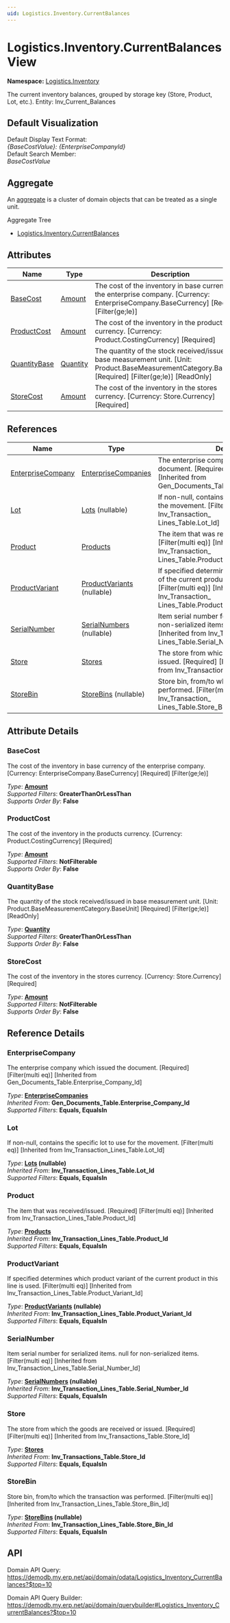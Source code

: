 ```yaml
---
uid: Logistics.Inventory.CurrentBalances
---
```

# Logistics.Inventory.CurrentBalances View

**Namespace:** [Logistics.Inventory](Logistics.Inventory.md)  

The current inventory balances, grouped by storage key (Store, Product, Lot, etc.). Entity: Inv_Current_Balances

## Default Visualization
Default Display Text Format:  
_{BaseCostValue}: {EnterpriseCompanyId}_  
Default Search Member:  
_BaseCostValue_  

## Aggregate
An [aggregate](https://docs.erp.net/tech/advanced/concepts/aggregates.html) is a cluster of domain objects that can be treated as a single unit.  

Aggregate Tree  
* [Logistics.Inventory.CurrentBalances](Logistics.Inventory.CurrentBalances.md)  

## Attributes

| Name | Type | Description |
| ---- | ---- | --- |
| [BaseCost](Logistics.Inventory.CurrentBalances.md#basecost) | [Amount](../data-types.md#amount) | The cost of the inventory in base currency of the enterprise company. [Currency: EnterpriseCompany.BaseCurrency] [Required] [Filter(ge;le)] 
| [ProductCost](Logistics.Inventory.CurrentBalances.md#productcost) | [Amount](../data-types.md#amount) | The cost of the inventory in the products currency. [Currency: Product.CostingCurrency] [Required] 
| [QuantityBase](Logistics.Inventory.CurrentBalances.md#quantitybase) | [Quantity](../data-types.md#quantity) | The quantity of the stock received/issued in base measurement unit. [Unit: Product.BaseMeasurementCategory.BaseUnit] [Required] [Filter(ge;le)] [ReadOnly] 
| [StoreCost](Logistics.Inventory.CurrentBalances.md#storecost) | [Amount](../data-types.md#amount) | The cost of the inventory in the stores currency. [Currency: Store.Currency] [Required] 

## References

| Name | Type | Description |
| ---- | ---- | --- |
| [EnterpriseCompany](Logistics.Inventory.CurrentBalances.md#enterprisecompany) | [EnterpriseCompanies](General.EnterpriseCompanies.md) | The enterprise company which issued the document. [Required] [Filter(multi eq)] [Inherited from Gen_Documents_Table.Enterprise_Company_Id] |
| [Lot](Logistics.Inventory.CurrentBalances.md#lot) | [Lots](Logistics.Inventory.Lots.md) (nullable) | If non-null, contains the specific lot to use for the movement. [Filter(multi eq)] [Inherited from Inv_Transaction_<br />Lines_Table.Lot_Id] |
| [Product](Logistics.Inventory.CurrentBalances.md#product) | [Products](General.Products.Products.md) | The item that was received/issued. [Required] [Filter(multi eq)] [Inherited from Inv_Transaction_<br />Lines_Table.Product_Id] |
| [ProductVariant](Logistics.Inventory.CurrentBalances.md#productvariant) | [ProductVariants](General.ProductVariants.md) (nullable) | If specified determines which product variant of the current product in this line is used. [Filter(multi eq)] [Inherited from Inv_Transaction_<br />Lines_Table.Product_Variant_Id] |
| [SerialNumber](Logistics.Inventory.CurrentBalances.md#serialnumber) | [SerialNumbers](Logistics.Inventory.SerialNumbers.md) (nullable) | Item serial number for serialized items. null for non-serialized items. [Filter(multi eq)] [Inherited from Inv_Transaction_<br />Lines_Table.Serial_Number_Id] |
| [Store](Logistics.Inventory.CurrentBalances.md#store) | [Stores](Logistics.Inventory.Stores.md) | The store from which the goods are received or issued. [Required] [Filter(multi eq)] [Inherited from Inv_Transactions_Table.Store_Id] |
| [StoreBin](Logistics.Inventory.CurrentBalances.md#storebin) | [StoreBins](Logistics.Inventory.StoreBins.md) (nullable) | Store bin, from/to which the transaction was performed. [Filter(multi eq)] [Inherited from Inv_Transaction_<br />Lines_Table.Store_Bin_Id] |


## Attribute Details

### BaseCost

The cost of the inventory in base currency of the enterprise company. [Currency: EnterpriseCompany.BaseCurrency] [Required] [Filter(ge;le)]

_Type_: **[Amount](../data-types.md#amount)**  
_Supported Filters_: **GreaterThanOrLessThan**  
_Supports Order By_: **False**  

### ProductCost

The cost of the inventory in the products currency. [Currency: Product.CostingCurrency] [Required]

_Type_: **[Amount](../data-types.md#amount)**  
_Supported Filters_: **NotFilterable**  
_Supports Order By_: **False**  

### QuantityBase

The quantity of the stock received/issued in base measurement unit. [Unit: Product.BaseMeasurementCategory.BaseUnit] [Required] [Filter(ge;le)] [ReadOnly]

_Type_: **[Quantity](../data-types.md#quantity)**  
_Supported Filters_: **GreaterThanOrLessThan**  
_Supports Order By_: **False**  

### StoreCost

The cost of the inventory in the stores currency. [Currency: Store.Currency] [Required]

_Type_: **[Amount](../data-types.md#amount)**  
_Supported Filters_: **NotFilterable**  
_Supports Order By_: **False**  


## Reference Details

### EnterpriseCompany

The enterprise company which issued the document. [Required] [Filter(multi eq)] [Inherited from Gen_Documents_Table.Enterprise_Company_Id]

_Type_: **[EnterpriseCompanies](General.EnterpriseCompanies.md)**  
_Inherited From_: **Gen_Documents_Table.Enterprise_Company_Id**  
_Supported Filters_: **Equals, EqualsIn**  

### Lot

If non-null, contains the specific lot to use for the movement. [Filter(multi eq)] [Inherited from Inv_Transaction_Lines_Table.Lot_Id]

_Type_: **[Lots](Logistics.Inventory.Lots.md) (nullable)**  
_Inherited From_: **Inv_Transaction_Lines_Table.Lot_Id**  
_Supported Filters_: **Equals, EqualsIn**  

### Product

The item that was received/issued. [Required] [Filter(multi eq)] [Inherited from Inv_Transaction_Lines_Table.Product_Id]

_Type_: **[Products](General.Products.Products.md)**  
_Inherited From_: **Inv_Transaction_Lines_Table.Product_Id**  
_Supported Filters_: **Equals, EqualsIn**  

### ProductVariant

If specified determines which product variant of the current product in this line is used. [Filter(multi eq)] [Inherited from Inv_Transaction_Lines_Table.Product_Variant_Id]

_Type_: **[ProductVariants](General.ProductVariants.md) (nullable)**  
_Inherited From_: **Inv_Transaction_Lines_Table.Product_Variant_Id**  
_Supported Filters_: **Equals, EqualsIn**  

### SerialNumber

Item serial number for serialized items. null for non-serialized items. [Filter(multi eq)] [Inherited from Inv_Transaction_Lines_Table.Serial_Number_Id]

_Type_: **[SerialNumbers](Logistics.Inventory.SerialNumbers.md) (nullable)**  
_Inherited From_: **Inv_Transaction_Lines_Table.Serial_Number_Id**  
_Supported Filters_: **Equals, EqualsIn**  

### Store

The store from which the goods are received or issued. [Required] [Filter(multi eq)] [Inherited from Inv_Transactions_Table.Store_Id]

_Type_: **[Stores](Logistics.Inventory.Stores.md)**  
_Inherited From_: **Inv_Transactions_Table.Store_Id**  
_Supported Filters_: **Equals, EqualsIn**  

### StoreBin

Store bin, from/to which the transaction was performed. [Filter(multi eq)] [Inherited from Inv_Transaction_Lines_Table.Store_Bin_Id]

_Type_: **[StoreBins](Logistics.Inventory.StoreBins.md) (nullable)**  
_Inherited From_: **Inv_Transaction_Lines_Table.Store_Bin_Id**  
_Supported Filters_: **Equals, EqualsIn**  


## API

Domain API Query:
<https://demodb.my.erp.net/api/domain/odata/Logistics_Inventory_CurrentBalances?$top=10>

Domain API Query Builder:
<https://demodb.my.erp.net/api/domain/querybuilder#Logistics_Inventory_CurrentBalances?$top=10>

